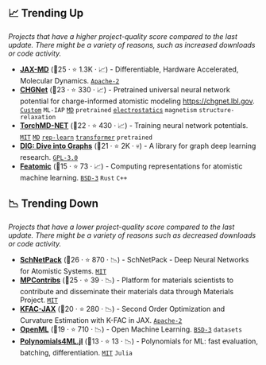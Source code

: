 ## 📈 Trending Up

_Projects that have a higher project-quality score compared to the last update. There might be a variety of reasons, such as increased downloads or code activity._

- <b><a href="https://github.com/jax-md/jax-md">JAX-MD</a></b> (🥇25 ·  ⭐ 1.3K · 📈) - Differentiable, Hardware Accelerated, Molecular Dynamics. <code><a href="http://bit.ly/3nYMfla">Apache-2</a></code>
- <b><a href="https://github.com/CederGroupHub/chgnet">CHGNet</a></b> (🥈23 ·  ⭐ 330 · 📈) - Pretrained universal neural network potential for charge-informed atomistic modeling https://chgnet.lbl.gov. <code><a href="https://github.com/CederGroupHub/chgnet/blob/main/LICENSE">Custom</a></code> <code>ML-IAP</code> <a href="https://en.wikipedia.org/wiki/Molecular_dynamics"><code>MD</code></a> <code>pretrained</code> <a href="https://en.wikipedia.org/wiki/Electrostatics"><code>electrostatics</code></a> <code>magnetism</code> <code>structure-relaxation</code>
- <b><a href="https://github.com/torchmd/torchmd-net">TorchMD-NET</a></b> (🥇22 ·  ⭐ 430 · 📈) - Training neural network potentials. <code><a href="http://bit.ly/34MBwT8">MIT</a></code> <a href="https://en.wikipedia.org/wiki/Molecular_dynamics"><code>MD</code></a> <a href="https://en.wikipedia.org/wiki/Feature_learning"><code>rep-learn</code></a> <a href="https://en.wikipedia.org/wiki/Transformer_(machine_learning_model)"><code>transformer</code></a> <code>pretrained</code>
- <b><a href="https://github.com/divelab/DIG">DIG: Dive into Graphs</a></b> (🥈21 ·  ⭐ 2K · 💀) - A library for graph deep learning research. <code><a href="http://bit.ly/2M0xdwT">GPL-3.0</a></code>
- <b><a href="https://github.com/metatensor/featomic">Featomic</a></b> (🥈15 ·  ⭐ 73 · 📈) - Computing representations for atomistic machine learning. <code><a href="http://bit.ly/3aKzpTv">BSD-3</a></code> <code>Rust</code> <code>C++</code>

## 📉 Trending Down

_Projects that have a lower project-quality score compared to the last update. There might be a variety of reasons such as decreased downloads or code activity._

- <b><a href="https://github.com/atomistic-machine-learning/schnetpack">SchNetPack</a></b> (🥇26 ·  ⭐ 870 · 📉) - SchNetPack - Deep Neural Networks for Atomistic Systems. <code><a href="http://bit.ly/34MBwT8">MIT</a></code>
- <b><a href="https://github.com/materialsproject/MPContribs">MPContribs</a></b> (🥇25 ·  ⭐ 39 · 📉) - Platform for materials scientists to contribute and disseminate their materials data through Materials Project. <code><a href="http://bit.ly/34MBwT8">MIT</a></code>
- <b><a href="https://github.com/google-deepmind/kfac-jax">KFAC-JAX</a></b> (🥇20 ·  ⭐ 280 · 📉) - Second Order Optimization and Curvature Estimation with K-FAC in JAX. <code><a href="http://bit.ly/3nYMfla">Apache-2</a></code>
- <b><a href="https://github.com/openml/OpenML">OpenML</a></b> (🥇19 ·  ⭐ 710 · 📉) - Open Machine Learning. <code><a href="http://bit.ly/3aKzpTv">BSD-3</a></code> <code>datasets</code>
- <b><a href="https://github.com/ACEsuit/Polynomials4ML.jl">Polynomials4ML.jl</a></b> (🥈13 ·  ⭐ 13 · 📉) - Polynomials for ML: fast evaluation, batching, differentiation. <code><a href="http://bit.ly/34MBwT8">MIT</a></code> <code>Julia</code>

